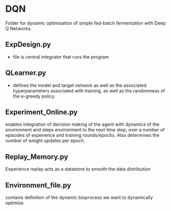 # DQN
Folder for dynamic optimisation of simple fed-batch fermentation with Deep Q Networks.

## ExpDesign.py 
 - file is central integrator that runs the program

## QLearner.py 
- defines the model and target network as well as the associated hyperparameters associated with training, 
as well as the randomness of the e-greedy policy.

## Experiment_Online.py 
enables integration of decision making of the agent with dynamics of the environment and steps
environment to the next time step, over a number of episodes of experience and training rounds/epochs. Also determines
the number of weight updates per epoch. 

## Replay_Memory.py
Experience replay acts as a datastore to smooth the data distribution 

## Environment_file.py
contains definition of the dynamic bioprocess we want to dynamically optimise.


